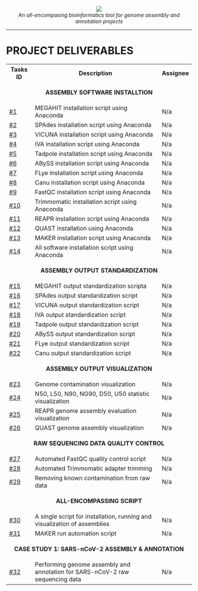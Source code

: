 <p align="center">
    <img src="https://user-images.githubusercontent.com/19979068/77257398-9cedfe80-6c39-11ea-890a-9167ffd1b374.png">
    <br /><i>An all-encompasing bioinformatics tool for genome assembly and annotation projects</i><br>
</p>

---

# PROJECT DELIVERABLES

<table>
  <tr>
    <th>Tasks ID</th>
    <th>Description</th>
    <th>Assignee</th>
  </tr>
  <tr>
    <td colspan="3"><p align="center"><b>ASSEMBLY SOFTWARE INSTALLTION</b></p></td>
  </tr>
  <tr>
    <td><a href="">#1</a></td>
    <td>MEGAHIT installation script using Anaconda</td>
    <td>N/a</td>
  </tr>
  <tr>
    <td><a href="">#2</a></td>
    <td>SPAdes installation script using Anaconda</td>
    <td>N/a</td>
  </tr>
   <tr>
    <td><a href="">#3</a></td>
    <td>VICUNA installation script using Anaconda</td>
    <td>N/a</td>
  </tr>
   <tr>
    <td><a href="">#4</a></td>
    <td>IVA installation script using Anaconda</td>
    <td>N/a</td>
  </tr>
   <tr>
    <td><a href="">#5</a></td>
    <td>Tadpole installation script using Anaconda</td>
    <td>N/a</td>
  </tr>
   <tr>
    <td><a href="">#6</a></td>
    <td>ABySS installation script using Anaconda</td>
    <td>N/a</td>
  </tr>
   <tr>
    <td><a href="">#7</a></td>
    <td>FLye installation script using Anaconda</td>
    <td>N/a</td>
  </tr>
   <tr>
    <td><a href="">#8</a></td>
    <td>Canu installation script using Anaconda</td>
    <td>N/a</td>
  </tr>
   <tr>
    <td><a href="">#9</a></td>
    <td>FastQC installation script using Anaconda</td>
    <td>N/a</td>
  </tr>
   <tr>
    <td><a href="">#10</a></td>
    <td>Trimmomatic installation script using Anaconda</td>
    <td>N/a</td>
  </tr>
   <tr>
    <td><a href="">#11</a></td>
    <td>REAPR installation script using Anaconda</td>
    <td>N/a</td>
  </tr>
   <tr>
    <td><a href="">#12</a></td>
    <td>QUAST installation using Anaconda</td>
    <td>N/a</td>
  </tr>
   <tr>
    <td><a href="">#13</a></td>
    <td>MAKER installation script using Anaconda</td>
    <td>N/a</td>
  </tr>
   <tr>
    <td><a href="">#14</a></td>
    <td>All software installation script using Anaconda</td>
    <td>N/a</td>
  </tr>
  <tr>
    <td colspan="3"><p align="center"><b>ASSEMBLY OUTPUT STANDARDIZATION</b></p></td>
  </tr>
   <tr>
    <td><a href="">#15</a></td>
    <td>MEGAHIT output standardization scripta</td>
    <td>N/a</td>
  </tr>
   <tr>
    <td><a href="">#16</a></td>
    <td>SPAdes output standardization script</td>
    <td>N/a</td>
  </tr>
   <tr>
    <td><a href="">#17</a></td>
    <td>VICUNA output standardization script</td>
    <td>N/a</td>
  </tr>
   <tr>
    <td><a href="">#18</a></td>
    <td>IVA output standardization script</td>
    <td>N/a</td>
  </tr>
   <tr>
    <td><a href="">#19</a></td>
    <td>Tadpole output standardization script</td>
    <td>N/a</td>
  </tr>
   <tr>
    <td><a href="">#20</a></td>
    <td>ABySS output standardization script</td>
    <td>N/a</td>
  </tr>
   <tr>
    <td><a href="">#21</a></td>
    <td>FLye output standardization script</td>
    <td>N/a</td>
  </tr>
   <tr>
    <td><a href="">#22</a></td>
    <td>Canu output standardization script</td>
    <td>N/a</td>
  </tr>
   <tr>
    <td colspan="3"><p align="center"><b>ASSEMBLY OUTPUT VISUALIZATION</b></p></td>
  </tr>
   <tr>
    <td><a href="">#23</a></td>
    <td>Genome contamination visualization</td>
    <td>N/a</td>
  </tr>
   <tr>
    <td><a href="">#24</a></td>
    <td>N50, L50, N90, NG90, D50, U50 statistic visualization</td>
    <td>N/a</td>
  </tr>
   <tr>
    <td><a href="">#25</a></td>
    <td>REAPR genome assembly evaluation visualization</td>
    <td>N/a</td>
  </tr>
   <tr>
    <td><a href="">#26</a></td>
    <td>QUAST genome assembly visualization</td>
    <td>N/a</td>
  </tr>
   <tr>
    <td colspan="3"><p align="center"><b>RAW SEQUENCING DATA QUALITY CONTROL</b></p></td>
  </tr>
   <tr>
    <td><a href="">#27</a></td>
    <td>Automated FastQC quality control script</td>
    <td>N/a</td>
  </tr>
   <tr>
    <td><a href="">#28</a></td>
    <td>Automated Trimmomatic adapter trimming</td>
    <td>N/a</td>
  </tr>
   <tr>
    <td><a href="">#29</a></td>
    <td>Removing known contamination from raw data</td>
    <td>N/a</td>
  </tr>
  <tr>
    <td colspan="3"><p align="center"><b>ALL-ENCOMPASSING SCRIPT</b></p></td>
  </tr>
   <tr>
    <td><a href="">#30</a></td>
    <td>A single script for installation, running and visualization of assemblies</td>
    <td>N/a</td>
  </tr>
   <tr>
    <td><a href="">#31</a></td>
    <td>MAKER run automation script</td>
    <td>N/a</td>
  </tr>
  <tr>
    <td colspan="3"><p align="center"><b>CASE STUDY 1: SARS-nCoV-2 ASSEMBLY & ANNOTATION</b></p></td>
  </tr>
  <tr>
    <td><a href="">#32</a></td>
    <td>Performing genome assembly and annotation for SARS-nCoV-2 raw sequencing data</td>
    <td>N/a</td>
  </tr>
</table>
